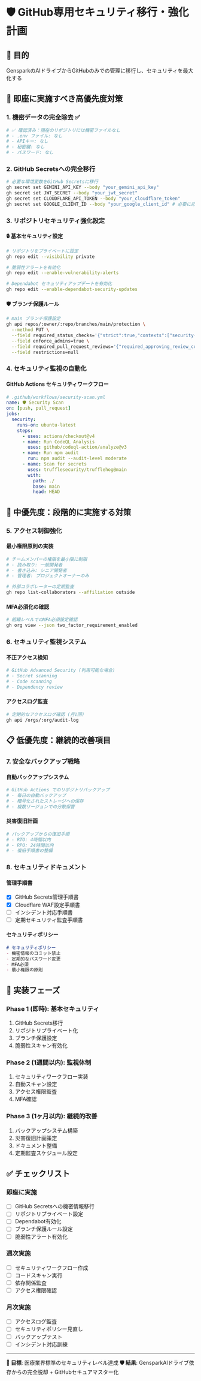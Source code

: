 # 🛡️ GitHub専用セキュリティ移行・強化計画

## 🎯 目的
GensparkのAIドライブからGitHubのみでの管理に移行し、セキュリティを最大化する

## 🚨 即座に実施すべき高優先度対策

### 1. 機密データの完全除去 ✅
```bash
# ✅ 確認済み：現在のリポジトリには機密ファイルなし
# - .env ファイル: なし
# - APIキー: なし  
# - 秘密鍵: なし
# - パスワード: なし
```

### 2. GitHub Secretsへの完全移行
```bash
# 必要な環境変数をGitHub Secretsに移行
gh secret set GEMINI_API_KEY --body "your_gemini_api_key"
gh secret set JWT_SECRET --body "your_jwt_secret"
gh secret set CLOUDFLARE_API_TOKEN --body "your_cloudflare_token"
gh secret set GOOGLE_CLIENT_ID --body "your_google_client_id" # 必要に応じて
```

### 3. リポジトリセキュリティ強化設定

#### 🔒 基本セキュリティ設定
```bash
# リポジトリをプライベートに設定
gh repo edit --visibility private

# 脆弱性アラートを有効化
gh repo edit --enable-vulnerability-alerts

# Dependabot セキュリティアップデートを有効化  
gh repo edit --enable-dependabot-security-updates
```

#### 🛡️ ブランチ保護ルール
```bash
# main ブランチ保護設定
gh api repos/:owner/:repo/branches/main/protection \
  --method PUT \
  --field required_status_checks='{"strict":true,"contexts":["security-scan"]}' \
  --field enforce_admins=true \
  --field required_pull_request_reviews='{"required_approving_review_count":1,"dismiss_stale_reviews":true}' \
  --field restrictions=null
```

### 4. セキュリティ監視の自動化

#### GitHub Actions セキュリティワークフロー
```yaml
# .github/workflows/security-scan.yml
name: 🛡️ Security Scan
on: [push, pull_request]
jobs:
  security:
    runs-on: ubuntu-latest
    steps:
      - uses: actions/checkout@v4
      - name: Run CodeQL Analysis
        uses: github/codeql-action/analyze@v3
      - name: Run npm audit
        run: npm audit --audit-level moderate
      - name: Scan for secrets
        uses: trufflesecurity/trufflehog@main
        with:
          path: ./
          base: main
          head: HEAD
```

## 🔐 中優先度：段階的に実施する対策

### 5. アクセス制御強化

#### 最小権限原則の実装
```bash
# チームメンバーの権限を最小限に制限
# - 読み取り: 一般開発者
# - 書き込み: シニア開発者
# - 管理者: プロジェクトオーナーのみ

# 外部コラボレーターの定期監査
gh repo list-collaborators --affiliation outside
```

#### MFA必須化の確認
```bash
# 組織レベルでのMFA必須設定確認
gh org view --json two_factor_requirement_enabled
```

### 6. セキュリティ監視システム

#### 不正アクセス検知
```yaml
# GitHub Advanced Security (利用可能な場合)
# - Secret scanning
# - Code scanning  
# - Dependency review
```

#### アクセスログ監査
```bash
# 定期的なアクセスログ確認 (月1回)
gh api /orgs/:org/audit-log
```

## 📋 低優先度：継続的改善項目

### 7. 安全なバックアップ戦略

#### 自動バックアップシステム
```bash
# GitHub Actions でのリポジトリバックアップ
# - 毎日の自動バックアップ
# - 暗号化されたストレージへの保存
# - 複数リージョンでの分散保管
```

#### 災害復旧計画
```yaml
# バックアップからの復旧手順
# - RTO: 4時間以内
# - RPO: 24時間以内
# - 復旧手順書の整備
```

### 8. セキュリティドキュメント

#### 管理手順書
- [x] GitHub Secrets管理手順書
- [x] Cloudflare WAF設定手順書  
- [ ] インシデント対応手順書
- [ ] 定期セキュリティ監査手順書

#### セキュリティポリシー
```markdown
# セキュリティポリシー
- 機密情報のコミット禁止
- 定期的なパスワード変更
- MFA必須
- 最小権限の原則
```

## 🚀 実装フェーズ

### Phase 1 (即時): 基本セキュリティ
1. GitHub Secrets移行
2. リポジトリプライベート化
3. ブランチ保護設定
4. 脆弱性スキャン有効化

### Phase 2 (1週間以内): 監視体制
1. セキュリティワークフロー実装
2. 自動スキャン設定
3. アクセス権限監査
4. MFA確認

### Phase 3 (1ヶ月以内): 継続的改善
1. バックアップシステム構築
2. 災害復旧計画策定
3. ドキュメント整備
4. 定期監査スケジュール設定

## ✅ チェックリスト

### 即座に実施
- [ ] GitHub Secretsへの機密情報移行
- [ ] リポジトリプライベート設定
- [ ] Dependabot有効化
- [ ] ブランチ保護ルール設定
- [ ] 脆弱性アラート有効化

### 週次実施  
- [ ] セキュリティワークフロー作成
- [ ] コードスキャン実行
- [ ] 依存関係監査
- [ ] アクセス権限確認

### 月次実施
- [ ] アクセスログ監査
- [ ] セキュリティポリシー見直し
- [ ] バックアップテスト
- [ ] インシデント対応訓練

---

**🎯 目標**: 医療業界標準のセキュリティレベル達成
**🛡️ 結果**: GensparkAIドライブ依存からの完全脱却 + GitHubセキュアマスター化